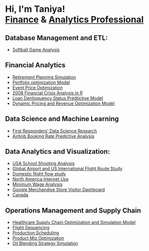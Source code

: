<h1>Hi, I'm Taniya! <br/><a href="https://github.com/connecttaniya">Finance</a> & <a href="https://www.linkedin.com/in/taniyaagrawal/">Analytics Professional</a> <a href="https://www.youtube.com/c/joshmadakor"> </a></h1>

<h2>Database Management and ETL:</h2>

- [Softball Game Analysis](https://www.youtube.com/watch?v=a83ASGn_V_s)

<h2>Financial Analytics</h2>

- [Retirement Planning Simulation](https://www.youtube.com/watch?v=a83ASGn_V_s)
- [Portfolio optimization Model](https://www.youtube.com/watch?v=uHy3oM7NnoU)
- [Event Price Optimization](https://www.youtube.com/watch?v=uHy3oM7NnoU)
- [2008 Financial Crisis Analysis in R](https://www.youtube.com/watch?v=a83ASGn_V_s)
- [Loan Denlinquency Status Predtictive Model](https://www.youtube.com/watch?v=N-L9hklSlNk)
- [Dynamic Pricing and Revenue Optimization Model](https://www.youtube.com/watch?v=uHy3oM7NnoU)


<h2>Data Science and Machine Learning</h2>

- [First Responders’ Data Science Research](https://www.youtube.com/watch?v=a83ASGn_V_s)
- [Airbnb Booking Rate Predictive Analysis](https://www.youtube.com/watch?v=uHy3oM7NnoU)

<h2>Data Analytics and Visualization:</h2>

- [USA School Shooting Analysis](https://www.youtube.com/watch?v=a83ASGn_V_s)
- [Global Airport and US International Flight Route Study](https://github.com/joshmadakor1/Sentinel-Lab)
- [Domestic flight flow study](https://github.com/joshmadakor1/EncrypterPOC)
- [North America Internet Use](https://github.com/joshmadakor1/Package-Delivery-Pathfinding-Algorithm)
- [Minimum Wage Analysis](https://github.com/joshmadakor1/Package-Delivery-Pathfinding-Algorithm)
- [Google Merchandise Store Visitor Dashboard](https://github.com/joshmadakor1/Package-Delivery-Pathfinding-Algorithm)
- [Canada](https://github.com/joshmadakor1/Package-Delivery-Pathfinding-Algorithm)
  
<h2>Operations Management and Supply Chain</h2>

- [Healthcare Supply Chain Optimization and Simulation Model](https://www.youtube.com/watch?v=a83ASGn_V_s)
- [Flight Sequencing](https://www.youtube.com/watch?v=uHy3oM7NnoU)
- [Production Scheduling](https://www.youtube.com/watch?v=N-L9hklSlNk)
- [Product Miz Optimization](https://www.youtube.com/watch?v=uHy3oM7NnoU)
- [Oil Blending Strategy Simulation](https://www.youtube.com/watch?v=N-L9hklSlNk)
  

